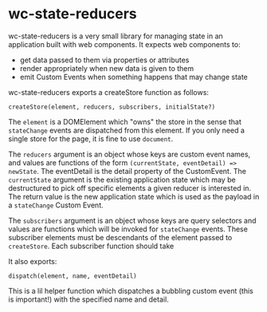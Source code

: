 # wc-state-reducers

wc-state-reducers is a very small library for managing state in an application built with 
web components. It expects web components to:

* get data passed to them via properties or attributes
* render appropriately when new data is given to them
* emit Custom Events when something happens that may change state

wc-state-reducers exports a createStore function as follows:

`createStore(element, reducers, subscribers, initialState?)`

The `element` is a DOMElement which "owns" the store in the sense that `stateChange` events are dispatched from this element. If you only need a single store for the page, it is fine to use `document`.

The `reducers` argument is an object whose keys are custom event names, and values are functions of the form `(currentState, eventDetail) => newState`. The eventDetail is the detail property of the CustomEvent. The `currentState` argument is the existing application state which may be destructured to pick off specific elements a given reducer is interested in. The return value is the new application state which is used as the payload in a `stateChange` Custom Event.

The `subscribers` argument is an object whose keys are query selectors and values are functions which will be invoked for `stateChange` events. These subscriber elements must be descendants of the element passed to `createStore`. Each subscriber function should take 

It also exports: 

`dispatch(element, name, eventDetail)`

This is a lil helper function which dispatches a bubbling custom event (this is important!) with the specified name and detail.